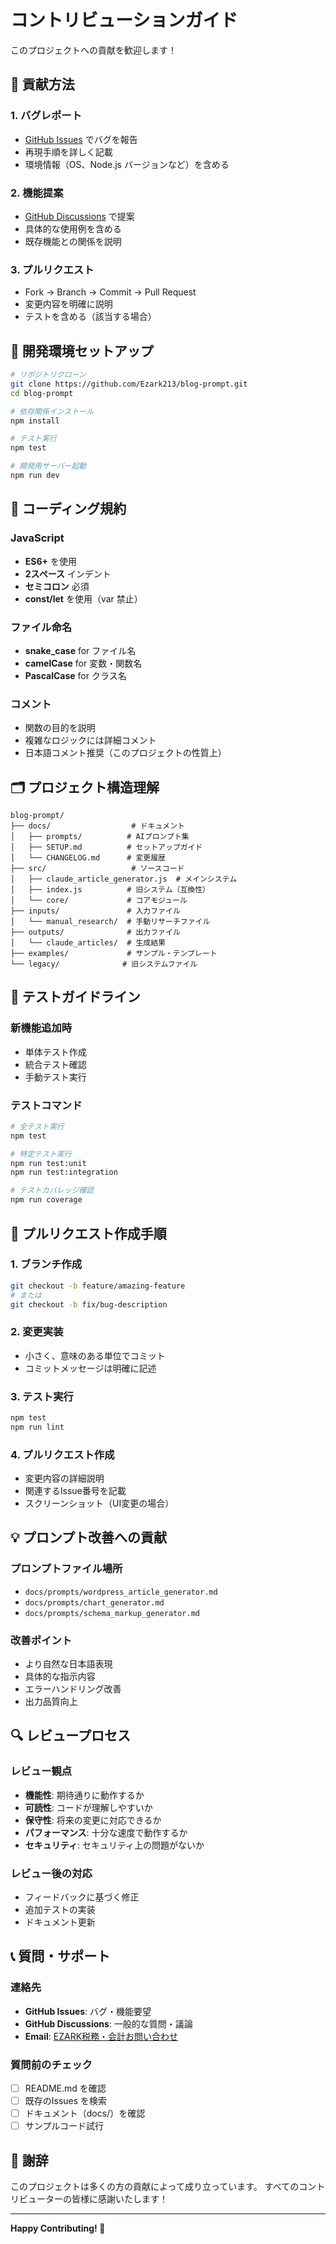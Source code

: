# コントリビューションガイド

このプロジェクトへの貢献を歓迎します！

## 🤝 貢献方法

### 1. バグレポート
- [GitHub Issues](https://github.com/Ezark213/blog-prompt/issues) でバグを報告
- 再現手順を詳しく記載
- 環境情報（OS、Node.js バージョンなど）を含める

### 2. 機能提案
- [GitHub Discussions](https://github.com/Ezark213/blog-prompt/discussions) で提案
- 具体的な使用例を含める
- 既存機能との関係を説明

### 3. プルリクエスト
- Fork → Branch → Commit → Pull Request
- 変更内容を明確に説明
- テストを含める（該当する場合）

## 🚀 開発環境セットアップ

```bash
# リポジトリクローン
git clone https://github.com/Ezark213/blog-prompt.git
cd blog-prompt

# 依存関係インストール
npm install

# テスト実行
npm test

# 開発用サーバー起動
npm run dev
```

## 📝 コーディング規約

### JavaScript
- **ES6+** を使用
- **2スペース** インデント
- **セミコロン** 必須
- **const/let** を使用（var 禁止）

### ファイル命名
- **snake_case** for ファイル名
- **camelCase** for 変数・関数名
- **PascalCase** for クラス名

### コメント
- 関数の目的を説明
- 複雑なロジックには詳細コメント
- 日本語コメント推奨（このプロジェクトの性質上）

## 🗂️ プロジェクト構造理解

```
blog-prompt/
├── docs/                  # ドキュメント
│   ├── prompts/          # AIプロンプト集
│   ├── SETUP.md          # セットアップガイド
│   └── CHANGELOG.md      # 変更履歴
├── src/                   # ソースコード
│   ├── claude_article_generator.js  # メインシステム
│   ├── index.js          # 旧システム（互換性）
│   └── core/             # コアモジュール
├── inputs/               # 入力ファイル
│   └── manual_research/  # 手動リサーチファイル
├── outputs/              # 出力ファイル
│   └── claude_articles/  # 生成結果
├── examples/             # サンプル・テンプレート
└── legacy/              # 旧システムファイル
```

## 🧪 テストガイドライン

### 新機能追加時
- 単体テスト作成
- 統合テスト確認
- 手動テスト実行

### テストコマンド
```bash
# 全テスト実行
npm test

# 特定テスト実行
npm run test:unit
npm run test:integration

# テストカバレッジ確認
npm run coverage
```

## 📄 プルリクエスト作成手順

### 1. ブランチ作成
```bash
git checkout -b feature/amazing-feature
# または
git checkout -b fix/bug-description
```

### 2. 変更実装
- 小さく、意味のある単位でコミット
- コミットメッセージは明確に記述

### 3. テスト実行
```bash
npm test
npm run lint
```

### 4. プルリクエスト作成
- 変更内容の詳細説明
- 関連するIssue番号を記載
- スクリーンショット（UI変更の場合）

## 💡 プロンプト改善への貢献

### プロンプトファイル場所
- `docs/prompts/wordpress_article_generator.md`
- `docs/prompts/chart_generator.md`  
- `docs/prompts/schema_markup_generator.md`

### 改善ポイント
- より自然な日本語表現
- 具体的な指示内容
- エラーハンドリング改善
- 出力品質向上

## 🔍 レビュープロセス

### レビュー観点
- **機能性**: 期待通りに動作するか
- **可読性**: コードが理解しやすいか  
- **保守性**: 将来の変更に対応できるか
- **パフォーマンス**: 十分な速度で動作するか
- **セキュリティ**: セキュリティ上の問題がないか

### レビュー後の対応
- フィードバックに基づく修正
- 追加テストの実装
- ドキュメント更新

## 📞 質問・サポート

### 連絡先
- **GitHub Issues**: バグ・機能要望
- **GitHub Discussions**: 一般的な質問・議論
- **Email**: [EZARK税務・会計お問い合わせ](https://ezark-tax-accounting.com/contact/)

### 質問前のチェック
- [ ] README.md を確認
- [ ] 既存のIssues を検索  
- [ ] ドキュメント（docs/）を確認
- [ ] サンプルコード試行

## 🎉 謝辞

このプロジェクトは多くの方の貢献によって成り立っています。
すべてのコントリビューターの皆様に感謝いたします！

---

**Happy Contributing! 🚀**
